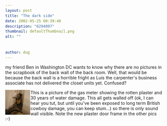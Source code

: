 ```yaml
---
layout: post
title: "The dark side"
date: 2002-05-25 00:39:40
description: "6294097"
thumbnail: defaultThumbnail.png
alt: ""


author: dug
---
```


<p>my friend Ben in Washington DC wants to know why there are no pictures in the scrapbook of the back wall of the back room. Well, that would be because the back wall is a horrible fright as Luis the carpenter's business associate has not delivered the closet units yet. Confused?</p>

<p><a href="/scrapbook/index.mgi?act=showpic&amp;frame=25"><img src="/assets/i/ixus/t/25.jpg" width="80" height="80" style="padding-right:1px;padding-bottom:1px;" align="left" /></a> This is a picture of the gas meter showing the rotten plaster and 30 years of water damage. This all gets walled off (ok, I can hear you tut, but until you've been exposed to long term British cowboy damage, you can keep stum...) so there is only sound wall visible. Note the new plaster door frame in the other pics :-)</p>
